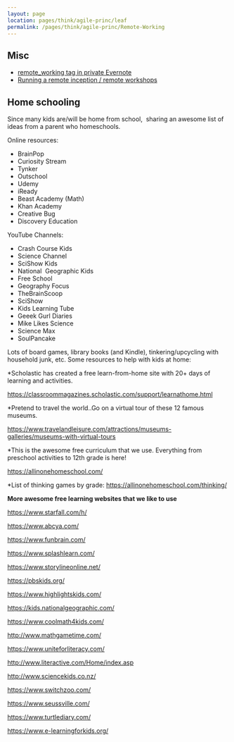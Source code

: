 ```yaml
---
layout: page
location: pages/think/agile-princ/leaf
permalink: /pages/think/agile-princ/Remote-Working
---
```



## Misc

- [remote_working tag in private Evernote](https://www.evernote.com/client/web?login=true#?an=true&n=43f30c47-1116-457e-bc4b-4834d8eef053&query=tag%1Fremote_working%1FtagGuid%3A16f45b2c-49c8-4717-90b2-16a8dedc4b6c%1Eview%3AVIEW%2FALL_NOTES&)
- [Running a remote inception / remote workshops](/pages/think/events/workshops/Remote-Inception)

## Home schooling

Since many kids are/will be home from school,  sharing an awesome list of ideas from a parent who homeschools.

Online resources:
- BrainPop
- Curiosity Stream
- Tynker
- Outschool
- Udemy
- iReady
- Beast Academy (Math)
- Khan Academy
- Creative Bug
- Discovery Education

YouTube Channels:
- Crash Course Kids
- Science Channel
- SciShow Kids
- National  Geographic Kids
- Free School
- Geography Focus
- TheBrainScoop
- SciShow
- Kids Learning Tube
- Geeek Gurl Diaries
- Mike Likes Science
- Science Max
- SoulPancake

Lots of board games, library books (and Kindle), tinkering/upcycling with household junk, etc.
Some resources to help with kids at home:

*Scholastic has created a free learn-from-home site with 20+ days of learning and activities.

https://classroommagazines.scholastic.com/support/learnathome.html

*Pretend to travel the world..Go on a virtual tour of these 12 famous museums.

https://www.travelandleisure.com/attractions/museums-galleries/museums-with-virtual-tours

*This is the awesome free curriculum that we use. Everything from preschool activities to 12th grade is here!

https://allinonehomeschool.com/

*List of thinking games by grade: https://allinonehomeschool.com/thinking/

**More awesome free learning websites that we like to use**

https://www.starfall.com/h/

https://www.abcya.com/

https://www.funbrain.com/

https://www.splashlearn.com/

https://www.storylineonline.net/

https://pbskids.org/

https://www.highlightskids.com/

https://kids.nationalgeographic.com/

https://www.coolmath4kids.com/

http://www.mathgametime.com/

https://www.uniteforliteracy.com/

http://www.literactive.com/Home/index.asp

http://www.sciencekids.co.nz/

https://www.switchzoo.com/

https://www.seussville.com/

https://www.turtlediary.com/

https://www.e-learningforkids.org/